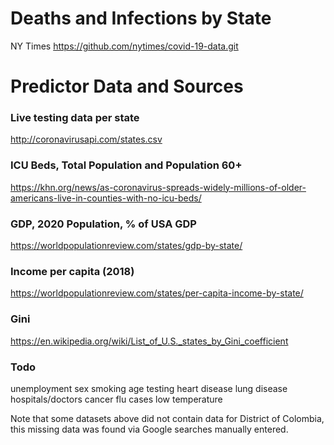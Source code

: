 # Deaths and Infections by State
NY Times https://github.com/nytimes/covid-19-data.git

# Predictor Data and Sources
### Live testing data per state
http://coronavirusapi.com/states.csv

### ICU Beds, Total Population and Population 60+
https://khn.org/news/as-coronavirus-spreads-widely-millions-of-older-americans-live-in-counties-with-no-icu-beds/

### GDP, 2020 Population, % of USA GDP
https://worldpopulationreview.com/states/gdp-by-state/

### Income per capita (2018)
https://worldpopulationreview.com/states/per-capita-income-by-state/

### Gini
https://en.wikipedia.org/wiki/List_of_U.S._states_by_Gini_coefficient


### Todo
unemployment
sex
smoking
age
testing
heart disease
lung disease
hospitals/doctors
cancer
flu cases
low temperature


Note that some datasets above did not contain data for District of Colombia, this missing data was found via Google searches manually entered.
